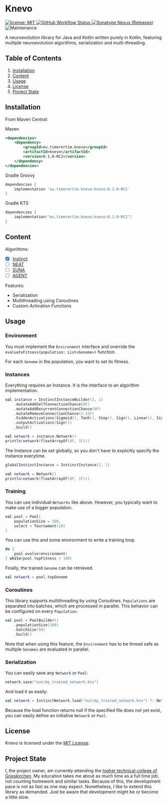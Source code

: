 # Knevo

[
![license: MIT](https://img.shields.io/github/license/TimerErTim/Knevo?color=blue&style=flat-square)
](https://github.com/TimerErTim/Knevo/blob/master/LICENSE)
[
![GitHub Workflow Status](
https://img.shields.io/github/workflow/status/TimerErTim/Knevo/Check%20and%20Publish?style=flat-square
)
](https://github.com/TimerErTim/Knevo/actions/workflows/push-publish.yml)
[
![Sonatype Nexus (Releases)](
https://img.shields.io/nexus/r/eu.timerertim.knevo/knevo?server=https%3A%2F%2Fs01.oss.sonatype.org&style=flat-square
)
](https://search.maven.org/artifact/eu.timerertim.knevo/knevo)
![Maintenance](https://img.shields.io/maintenance/yes/2021?style=flat-square)

A neuroevolution library for Java and Kotlin written purely in Kotlin, featuring multiple neuroevolution algorithms,
serialization and multi-threading.

## Table of Contents

1. [Installation](#installation)
2. [Content](#content)
3. [Usage](#usage)
4. [License](#license)
5. [Project State](#project-state)

## Installation

From Maven Central:

Maven

```xml
<dependencies>
    <dependency>
        <groupId>eu.timerertim.knevo</groupId>
        <artifactId>knevo</artifactId>
        <version>0.1.0-RC2</version>
    </dependency>
</dependencies>
```

Gradle Groovy

```groovy
dependencies {
    implementation 'eu.timerertim.knevo:knevo:0.1.0-RC2'
}
```

Gradle KTS

```kotlin
dependencies {
    implementation("eu.timerertim.knevo:knevo:0.1.0-RC2")
}
```

## Content

Algorithms:

- [x] [Instinct](https://towardsdatascience.com/neuro-evolution-on-steroids-82bd14ddc2f6)
- [ ] [NEAT](http://nn.cs.utexas.edu/keyword?stanley:ec02)
- [ ] [SUNA](https://paperswithcode.com/paper/spectrum-diverse-neuroevolution-with-unified)
- [ ] [AGENT]()

Features:

- Serialization
- Multithreading using Coroutines
- Custom Activation Functions

## Usage

### Environment

You must implement the `Environment` interface and override the `evaluateFitness(population: List<Genome>)` function.

For each `Genome` in the population, you want to set its fitness.

### Instances

Everything requires an Instance. It is the interface to an algorithm implementation.

```kotlin
val instance = InstinctInstanceBuilder(2, 1)
    .mutateAddSelfConnectionChance(0F)
    .mutateAddRecurrentConnectionChance(0F)
    .mutateRemoveConnectionChance(2.15F)
    .hiddenActivations(Sigmoid(), Tanh(), Step(), Sign(), Linear(), Sinus(), Relu(), Selu(), Silu())
    .outputActivations(Sign())
    .build()
```

```kotlin
val network = instance.Network()
println(network(floatArrayOf(0F, 1F)))
```

The Instance can be set globally, so you don't have to explicitly specify the Instance everytime.

```kotlin
globalInstinctInstance = InstinctInstance(2, 1)
```

```kotlin
val network = Network()
println(network(floatArrayOf(0F, 1F)))
```

### Training

You can use individual `Networks` like above. However, you typically want to make use of a bigger population.

```kotlin
val pool = Pool(
    populationSize = 500,
    select = Tournament(10)
)
```

You can use this and some environment to write a training loop.

```kotlin
do {
    pool.evolve(environment)
} while(pool.topFitness < 100)
```

Finally, the trained `Genome` can be retrieved.

```kotlin
val network = pool.topGenome
```

### Coroutines

This library supports multithreading by using Coroutines. `Populations` are separated into batches, which are processed
in parallel. This behavior can be configured on every `Population`.

```kotlin
val pool = PoolBuilder()
    .populationSize(200)
    .batchSize(50)
    .build()
```
Note that when using this feature, the `Environment` has to be thread safe as multiple `Genomes` are evaluated in
parallel.

### Serialization

You can easily save any `Network` or `Pool`:

```kotlin
network.save("out/my_trained_network.knv")
```

And load it as easily:

```kotlin
val network = InstinctNetwork.load("out/my_trained_network.knv") ?: Network()
```

Because the load function returns null if the specified file does not yet exist, you can easily define an
initiative `Network` or `Pool`.

## License

Knevo is licensed under the [MIT License](LICENSE).

## Project State

I, the project owner, am currently attending
the [higher technical college of Grieskirchen](https://github.com/HTBLA-Grieskirchen). My education takes me about as
much time as a full time job, not counting homework and similar tasks. Because of this, the development pace is not as
fast as one may expect. Nonetheless, I like to extend this library as demanded. Just be aware that development might be
or become a little slow.
